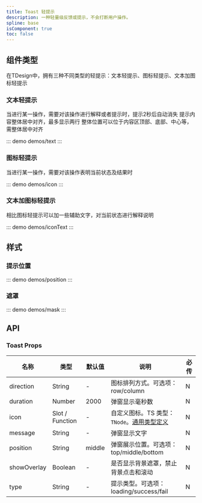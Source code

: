 ```yaml
---
title: Toast 轻提示
description: 一种轻量级反馈或提示，不会打断用户操作。
spline: base
isComponent: true
toc: false
---
```


## 组件类型

在TDesign中，拥有三种不同类型的轻提示：文本轻提示、图标轻提示、文本加图标轻提示

### 文本轻提示

当进行某一操作，需要对该操作进行解释或者提示时，提示2秒后自动消失 提示内容整体居中对齐，最多显示两行 整体位置可以位于内容区顶部、底部、中心等，需整体居中对齐

::: demo demos/text
:::

### 图标轻提示

当进行某一操作，需要对该操作表明当前状态及结果时

::: demo demos/icon
:::

### 文本加图标轻提示

相比图标轻提示可以加一些辅助文字，对当前状态进行解释说明

::: demo demos/iconText
:::

## 样式

### 提示位置

::: demo demos/position
:::

### 遮罩

::: demo demos/mask
:::

## API

### Toast Props
名称 | 类型 | 默认值 | 说明 | 必传
-- | -- | -- | -- | --
direction | String | - | 图标排列方式。可选项：row/column | N
duration | Number | 2000 | 弹窗显示毫秒数 | N
icon | Slot / Function | - | 自定义图标。TS 类型：`TNode`。[通用类型定义](/tdesign-mobile-vue/blob/develop/src/common.ts) | N
message | String | - | 弹窗显示文字 | N
position | String | middle | 弹窗展示位置。可选项： top/middle/bottom | N
showOverlay | Boolean | - | 是否显示背景遮罩，禁止背景点击和滚动 | N
type | String | - | 提示类型。可选项：loading/success/fail | N
